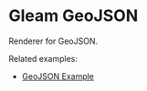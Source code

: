 # Gleam GeoJSON

Renderer for GeoJSON.

Related examples:
 - [GeoJSON Example](../../examples/geojson/)
